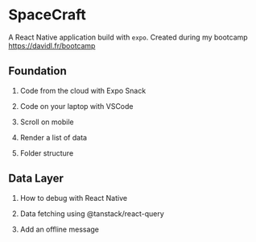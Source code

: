 # SpaceCraft
A React Native application build with `expo`. Created during my bootcamp https://davidl.fr/bootcamp

## Foundation
1. Code from the cloud with Expo Snack

2. Code on your laptop with VSCode

3. Scroll on mobile

4. Render a list of data

5. Folder structure

## Data Layer
1. How to debug with React Native

2. Data fetching using @tanstack/react-query

3. Add an offline message
